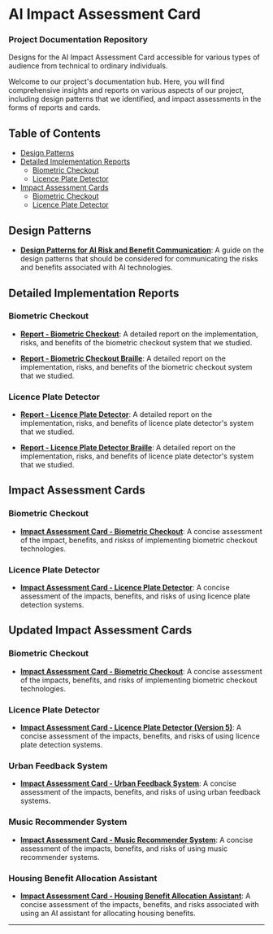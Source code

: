 # AI Impact Assessment Card
### Project Documentation Repository
Designs for the AI Impact Assessment Card accessible for various types of audience from technical to ordinary individuals.



Welcome to our project's documentation hub. Here, you will find comprehensive insights and reports on various aspects of our project, including design patterns that we identified, and impact assessments in the forms of reports and cards. 

## Table of Contents

- [Design Patterns](#design-patterns)
- [Detailed Implementation Reports](#detailed-implementation-reports)
  - [Biometric Checkout](#biometric-checkout-1)
  - [Licence Plate Detector](#licence-plate-detector-1)
- [Impact Assessment Cards](#impact-assessment-cards)
  - [Biometric Checkout](#biometric-checkout)
  - [Licence Plate Detector](#licence-plate-detector)

## Design Patterns

- **[Design Patterns for AI Risk and Benefit Communication](design-patterns-for-AI-risk-and-benefit-communication.pdf)**: A guide on the design patterns that should be considered for communicating the risks and benefits associated with AI technologies.


## Detailed Implementation Reports

### Biometric Checkout

- **[Report - Biometric Checkout](report-biometric-checkout.pdf)**: A detailed report on the implementation, risks, and benefits of the biometric checkout system that we studied.

- **[Report - Biometric Checkout Braille](report-biometric-checkout-braille.pdf)**: A detailed report on the implementation, risks, and benefits of the biometric checkout system that we studied.

### Licence Plate Detector

- **[Report - Licence Plate Detector](impact-assessment-card-license-plate-detector)**: A detailed report on the implementation, risks, and benefits of licence plate detector's system that we studied.

- **[Report - Licence Plate Detector Braille](report-license-plate-detector-braille.pdf)**: A detailed report on the implementation, risks, and benefits of licence plate detector's system that we studied.


## Impact Assessment Cards

### Biometric Checkout

- **[Impact Assessment Card - Biometric Checkout](impact-assessment-card-biometric-checkout.pdf)**: A concise assessment of the impact, benefits, and riskss of implementing biometric checkout technologies.

### Licence Plate Detector

- **[Impact Assessment Card - Licence Plate Detector](impact-assessment-card-license-plate-detector.pdf)**: A concise assessment of the impacts, benefits, and risks of using licence plate detection systems.


## Updated Impact Assessment Cards

### Biometric Checkout

- **[Impact Assessment Card - Biometric Checkout](impact-assessment-card-biometric-checkout-version5.pdf)**: A concise assessment of the impacts, benefits, and risks of implementing biometric checkout technologies.

### Licence Plate Detector

- **[Impact Assessment Card - Licence Plate Detector (Version 5)](impact-assessment-card-license-plate-detector-version5.pdf)**: A concise assessment of the impacts, benefits, and risks of using licence plate detection systems.

### Urban Feedback System

- **[Impact Assessment Card - Urban Feedback System](impact-assessment-impact-assessment-card-urban-feedback.pdf)**: A concise assessment of the impacts, benefits, and risks of using urban feedback systems.

### Music Recommender System

- **[Impact Assessment Card - Music Recommender System](impact-assessment-card-music-recommender.pdf)**: A concise assessment of the impacts, benefits, and risks of using music recommender systems.

### Housing Benefit Allocation Assistant

- **[Impact Assessment Card - Housing Benefit Allocation Assistant](impact-assessment-card-benefit-assistant.pdf)**: A concise assessment of the impacts, benefits, and risks associated with using an AI assistant for allocating housing benefits.

---




